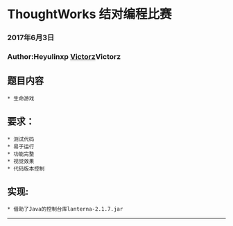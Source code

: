 ThoughtWorks 结对编程比赛
====
### 2017年6月3日
### Author:Heyulinxp [Victorz]Victorz
## 题目内容
    * 生命游戏
## 要求：
    * 测试代码
    * 易于运行
    * 功能完整
    * 视觉效果
    * 代码版本控制
## 实现:
    * 借助了Java的控制台库lanterna-2.1.7.jar
---------------------------------------------------
[Victorz]:https://github.com/vicotorz "Victorz's Github"